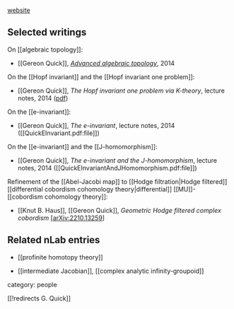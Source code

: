 [website](http://wwwmath.uni-muenster.de/u/gquick/)

## Selected writings

On [[algebraic topology]]:

* [[Gereon Quick]], _[Advanced algebraic topology](https://folk.ntnu.no/gereonq/Math231br.html)_, 2014

On the [[Hopf invariant]] and the [[Hopf invariant one problem]]:

* [[Gereon Quick]], _The Hopf invariant one problem via K-theory_, lecture notes, 2014 ([pdf](https://ncatlab.org/nlab/files/QuickHopfInvariant.pdf))

On the [[e-invariant]]:

* [[Gereon Quick]], _The $e$-invariant_, lecture notes, 2014 ([[QuickEInvariant.pdf:file]])

On the [[e-invariant]] and the [[J-homomorphism]]:

* [[Gereon Quick]], _The $e$-invariant and the $J$-homomorphism_, lecture notes, 2014 ([[QuickEInvariantAndJHomomorphism.pdf:file]])

Refinement of the [[Abel-Jacobi map]] to [[Hodge filtration|Hodge filtered]] [[differential cobordism cohomology theory|differential]] [[MU]]-[[cobordism cohomology theory]]:

* [[Knut B. Haus]], [[Gereon Quick]], *Geometric Hodge filtered complex cobordism* &lbrack;[arXiv:2210.13259](https://arxiv.org/abs/2210.13259)&rbrack;




## Related nLab entries

* [[profinite homotopy theory]]

* [[intermediate Jacobian]], [[complex analytic infinity-groupoid]]

category: people

[[!redirects G. Quick]]